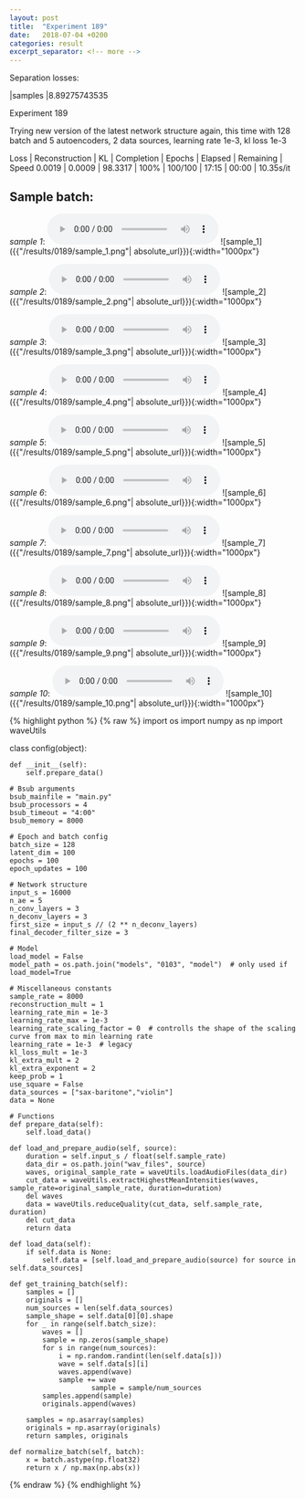 ```yaml
---
layout: post
title:  "Experiment 189"
date:   2018-07-04 +0200
categories: result
excerpt_separator: <!-- more -->
---
```

Separation losses:

|samples
|8.89275743535<!-- more -->

Experiment 189

Trying new version of the latest network structure again, this time with 128 batch and 5 autoencoders, 2 data sources, learning rate 1e-3, kl loss 1e-3

Loss | Reconstruction | KL | Completion | Epochs | Elapsed | Remaining | Speed
0.0019 | 0.0009 | 98.3317 | 100% | 100/100 | 17:15 | 00:00 | 10.35s/it

## **Sample batch**:
_sample 1_:
<audio src="/ResultsOverview/results/0189/sample_1.wav" controls preload></audio>
![sample_1]({{"/results/0189/sample_1.png"| absolute_url}}){:width="1000px"}

_sample 2_:
<audio src="/ResultsOverview/results/0189/sample_2.wav" controls preload></audio>
![sample_2]({{"/results/0189/sample_2.png"| absolute_url}}){:width="1000px"}

_sample 3_:
<audio src="/ResultsOverview/results/0189/sample_3.wav" controls preload></audio>
![sample_3]({{"/results/0189/sample_3.png"| absolute_url}}){:width="1000px"}

_sample 4_:
<audio src="/ResultsOverview/results/0189/sample_4.wav" controls preload></audio>
![sample_4]({{"/results/0189/sample_4.png"| absolute_url}}){:width="1000px"}

_sample 5_:
<audio src="/ResultsOverview/results/0189/sample_5.wav" controls preload></audio>
![sample_5]({{"/results/0189/sample_5.png"| absolute_url}}){:width="1000px"}

_sample 6_:
<audio src="/ResultsOverview/results/0189/sample_6.wav" controls preload></audio>
![sample_6]({{"/results/0189/sample_6.png"| absolute_url}}){:width="1000px"}

_sample 7_:
<audio src="/ResultsOverview/results/0189/sample_7.wav" controls preload></audio>
![sample_7]({{"/results/0189/sample_7.png"| absolute_url}}){:width="1000px"}

_sample 8_:
<audio src="/ResultsOverview/results/0189/sample_8.wav" controls preload></audio>
![sample_8]({{"/results/0189/sample_8.png"| absolute_url}}){:width="1000px"}

_sample 9_:
<audio src="/ResultsOverview/results/0189/sample_9.wav" controls preload></audio>
![sample_9]({{"/results/0189/sample_9.png"| absolute_url}}){:width="1000px"}

_sample 10_:
<audio src="/ResultsOverview/results/0189/sample_10.wav" controls preload></audio>
![sample_10]({{"/results/0189/sample_10.png"| absolute_url}}){:width="1000px"}


{% highlight python %}
{% raw %}
import os
import numpy as np
import waveUtils


class config(object):

	def __init__(self):
		self.prepare_data()

	# Bsub arguments
	bsub_mainfile = "main.py"
	bsub_processors = 4
	bsub_timeout = "4:00"
	bsub_memory = 8000

	# Epoch and batch config
	batch_size = 128
	latent_dim = 100
	epochs = 100
	epoch_updates = 100

	# Network structure
	input_s = 16000
	n_ae = 5
	n_conv_layers = 3
	n_deconv_layers = 3
	first_size = input_s // (2 ** n_deconv_layers)
	final_decoder_filter_size = 3

	# Model
	load_model = False
	model_path = os.path.join("models", "0103", "model")  # only used if load_model=True

	# Miscellaneous constants
	sample_rate = 8000
	reconstruction_mult = 1
	learning_rate_min = 1e-3
	learning_rate_max = 1e-3
	learning_rate_scaling_factor = 0  # controlls the shape of the scaling curve from max to min learning rate
	learning_rate = 1e-3  # legacy
	kl_loss_mult = 1e-3
	kl_extra_mult = 2
	kl_extra_exponent = 2
	keep_prob = 1
	use_square = False
	data_sources = ["sax-baritone","violin"]
	data = None

	# Functions
	def prepare_data(self):
		self.load_data()

	def load_and_prepare_audio(self, source):
		duration = self.input_s / float(self.sample_rate)
		data_dir = os.path.join("wav_files", source)
		waves, original_sample_rate = waveUtils.loadAudioFiles(data_dir)
		cut_data = waveUtils.extractHighestMeanIntensities(waves, sample_rate=original_sample_rate, duration=duration)
		del waves
		data = waveUtils.reduceQuality(cut_data, self.sample_rate, duration)
		del cut_data
		return data

	def load_data(self):
		if self.data is None:
			self.data = [self.load_and_prepare_audio(source) for source in self.data_sources]

	def get_training_batch(self):
		samples = []
		originals = []
		num_sources = len(self.data_sources)
		sample_shape = self.data[0][0].shape
		for _ in range(self.batch_size):
			waves = []
			sample = np.zeros(sample_shape)
			for s in range(num_sources):
				i = np.random.randint(len(self.data[s]))
				wave = self.data[s][i]
				waves.append(wave)
				sample += wave
                        sample = sample/num_sources
			samples.append(sample)
			originals.append(waves)

		samples = np.asarray(samples)
		originals = np.asarray(originals)
		return samples, originals

	def normalize_batch(self, batch):
		x = batch.astype(np.float32)
		return x / np.max(np.abs(x))


{% endraw %}
{% endhighlight %}
